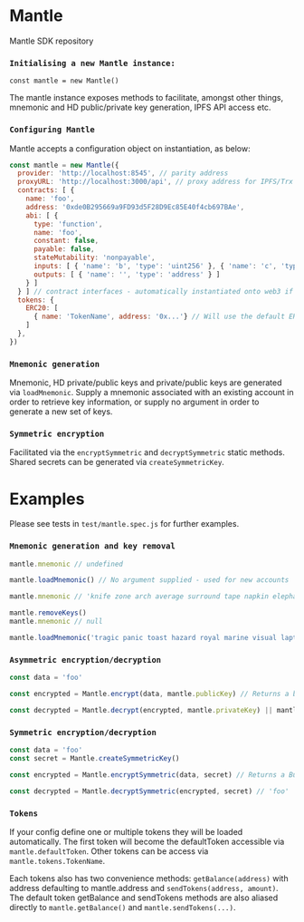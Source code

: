 # Mantle

Mantle SDK repository

### `Initialising a new Mantle instance:`

`const mantle = new Mantle()`

The mantle instance exposes methods to facilitate, amongst other things, mnemonic and HD public/private key generation, IPFS API access etc.

### `Configuring Mantle`

Mantle accepts a configuration object on instantiation, as below:

```js
const mantle = new Mantle({
  provider: 'http://localhost:8545', // parity address
  proxyURL: 'http://localhost:3000/api', // proxy address for IPFS/Trx calls
  contracts: [ {
    name: 'foo',
    address: '0xde0B295669a9FD93d5F28D9Ec85E40f4cb697BAe',
    abi: [ {
      type: 'function',
      name: 'foo',
      constant: false,
      payable: false,
      stateMutability: 'nonpayable',
      inputs: [ { 'name': 'b', 'type': 'uint256' }, { 'name': 'c', 'type': 'bytes32' } ],
      outputs: [ { 'name': '', 'type': 'address' } ]
    } ]
  } ] // contract interfaces - automatically instantiated onto web3 if provided
  tokens: {
    ERC20: [
      { name: 'TokenName', address: '0x...'} // Will use the default ERC20 abi present in mantle, but a custom abi can be passed here as well
    ]
  },
})
```

### `Mnemonic generation`

Mnemonic, HD private/public keys and private/public keys are generated via `loadMnemonic`. Supply a mnemonic associated with an existing account in order to retrieve key information, or supply no argument in order to generate a new set of keys.

### `Symmetric encryption`

Facilitated via the `encryptSymmetric` and `decryptSymmetric` static methods. Shared secrets can be generated via `createSymmetricKey`.

# Examples

Please see tests in `test/mantle.spec.js` for further examples.

### `Mnemonic generation and key removal`

```js
mantle.mnemonic // undefined

mantle.loadMnemonic() // No argument supplied - used for new accounts

mantle.mnemonic // 'knife zone arch average surround tape napkin elephant share fuel jeans false'

mantle.removeKeys()
mantle.mnemonic // null

mantle.loadMnemonic('tragic panic toast hazard royal marine visual laptop salmon guard finger upper') // Mnemonc supplied - should be used to load existing keys
```

### `Asymmetric encryption/decryption`

```js
const data = 'foo'

const encrypted = Mantle.encrypt(data, mantle.publicKey) // Returns a buffer

const decrypted = Mantle.decrypt(encrypted, mantle.privateKey) || mantle.decrypt(encrypted) // 'foo'
```

### `Symmetric encryption/decryption`

```js
const data = 'foo'
const secret = Mantle.createSymmetricKey()

const encrypted = Mantle.encryptSymmetric(data, secret) // Returns a Buffer

const decrypted = Mantle.decryptSymmetric(encrypted, secret) // 'foo'
```

### `Tokens`

If your config define one or multiple tokens they will be loaded automatically. The first token will become the defaultToken accessible via `mantle.defaultToken`. Other tokens can be access via `mantle.tokens.TokenName`.


Each tokens also has two convenience methods: `getBalance(address)` with address defaulting to mantle.address and `sendTokens(address, amount)`. The default token getBalance and sendTokens methods are also aliased directly to `mantle.getBalance()` and `mantle.sendTokens(...)`.